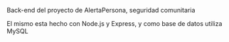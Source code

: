 
Back-end del proyecto de AlertaPersona, seguridad comunitaria

El mismo esta hecho con Node.js y Express, y como base de datos utiliza MySQL

